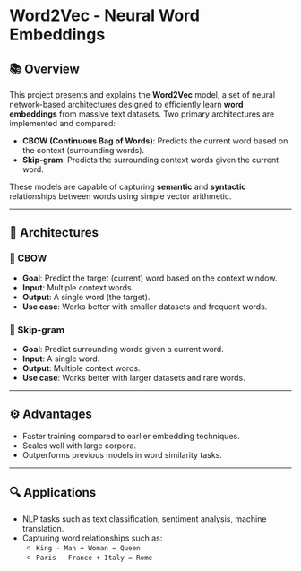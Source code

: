 # Word2Vec - Neural Word Embeddings

## 📚 Overview

This project presents and explains the **Word2Vec** model, a set of neural network-based architectures designed to efficiently learn **word embeddings** from massive text datasets. Two primary architectures are implemented and compared:

- **CBOW (Continuous Bag of Words)**: Predicts the current word based on the context (surrounding words).
- **Skip-gram**: Predicts the surrounding context words given the current word.

These models are capable of capturing **semantic** and **syntactic** relationships between words using simple vector arithmetic.

---

## 🧠 Architectures

### 🔸 CBOW

- **Goal**: Predict the target (current) word based on the context window.
- **Input**: Multiple context words.
- **Output**: A single word (the target).
- **Use case**: Works better with smaller datasets and frequent words.

### 🔹 Skip-gram

- **Goal**: Predict surrounding words given a current word.
- **Input**: A single word.
- **Output**: Multiple context words.
- **Use case**: Works better with larger datasets and rare words.

---

## ⚙️ Advantages

- Faster training compared to earlier embedding techniques.
- Scales well with large corpora.
- Outperforms previous models in word similarity tasks.

---

## 🔍 Applications

- NLP tasks such as text classification, sentiment analysis, machine translation.
- Capturing word relationships such as:
  - `King - Man + Woman = Queen`
  - `Paris - France + Italy = Rome`


